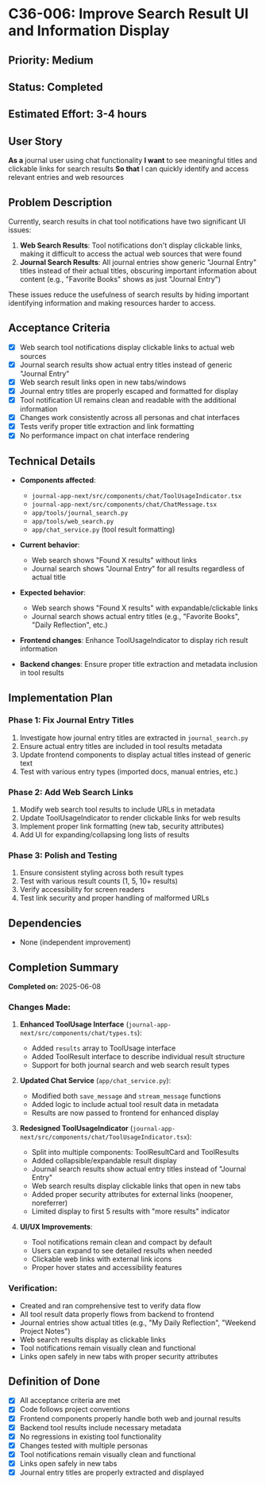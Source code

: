 # C36-006: Improve Search Result UI and Information Display

## Priority: Medium
## Status: Completed
## Estimated Effort: 3-4 hours

## User Story
**As a** journal user using chat functionality
**I want** to see meaningful titles and clickable links for search results
**So that** I can quickly identify and access relevant entries and web resources

## Problem Description
Currently, search results in chat tool notifications have two significant UI issues:

1. **Web Search Results**: Tool notifications don't display clickable links, making it difficult to access the actual web sources that were found
2. **Journal Search Results**: All journal entries show generic "Journal Entry" titles instead of their actual titles, obscuring important information about content (e.g., "Favorite Books" shows as just "Journal Entry")

These issues reduce the usefulness of search results by hiding important identifying information and making resources harder to access.

## Acceptance Criteria
- [x] Web search tool notifications display clickable links to actual web sources
- [x] Journal search results show actual entry titles instead of generic "Journal Entry"
- [x] Web search result links open in new tabs/windows
- [x] Journal entry titles are properly escaped and formatted for display
- [x] Tool notification UI remains clean and readable with the additional information
- [x] Changes work consistently across all personas and chat interfaces
- [x] Tests verify proper title extraction and link formatting
- [x] No performance impact on chat interface rendering

## Technical Details
- **Components affected**:
  - `journal-app-next/src/components/chat/ToolUsageIndicator.tsx`
  - `journal-app-next/src/components/chat/ChatMessage.tsx`
  - `app/tools/journal_search.py`
  - `app/tools/web_search.py`
  - `app/chat_service.py` (tool result formatting)

- **Current behavior**:
  - Web search shows "Found X results" without links
  - Journal search shows "Journal Entry" for all results regardless of actual title

- **Expected behavior**:
  - Web search shows "Found X results" with expandable/clickable links
  - Journal search shows actual entry titles (e.g., "Favorite Books", "Daily Reflection", etc.)

- **Frontend changes**: Enhance ToolUsageIndicator to display rich result information
- **Backend changes**: Ensure proper title extraction and metadata inclusion in tool results

## Implementation Plan

### Phase 1: Fix Journal Entry Titles
1. Investigate how journal entry titles are extracted in `journal_search.py`
2. Ensure actual entry titles are included in tool results metadata
3. Update frontend components to display actual titles instead of generic text
4. Test with various entry types (imported docs, manual entries, etc.)

### Phase 2: Add Web Search Links
1. Modify web search tool results to include URLs in metadata
2. Update ToolUsageIndicator to render clickable links for web results
3. Implement proper link formatting (new tab, security attributes)
4. Add UI for expanding/collapsing long lists of results

### Phase 3: Polish and Testing
1. Ensure consistent styling across both result types
2. Test with various result counts (1, 5, 10+ results)
3. Verify accessibility for screen readers
4. Test link security and proper handling of malformed URLs

## Dependencies
- None (independent improvement)

## Completion Summary
**Completed on:** 2025-06-08

### Changes Made:
1. **Enhanced ToolUsage Interface** (`journal-app-next/src/components/chat/types.ts`):
   - Added `results` array to ToolUsage interface
   - Added ToolResult interface to describe individual result structure
   - Support for both journal search and web search result types

2. **Updated Chat Service** (`app/chat_service.py`):
   - Modified both `save_message` and `stream_message` functions
   - Added logic to include actual tool result data in metadata
   - Results are now passed to frontend for enhanced display

3. **Redesigned ToolUsageIndicator** (`journal-app-next/src/components/chat/ToolUsageIndicator.tsx`):
   - Split into multiple components: ToolResultCard and ToolResults
   - Added collapsible/expandable result display
   - Journal search results show actual entry titles instead of "Journal Entry"
   - Web search results display clickable links that open in new tabs
   - Added proper security attributes for external links (noopener, noreferrer)
   - Limited display to first 5 results with "more results" indicator

4. **UI/UX Improvements**:
   - Tool notifications remain clean and compact by default
   - Users can expand to see detailed results when needed
   - Clickable web links with external link icons
   - Proper hover states and accessibility features

### Verification:
- Created and ran comprehensive test to verify data flow
- All tool result data properly flows from backend to frontend
- Journal entries show actual titles (e.g., "My Daily Reflection", "Weekend Project Notes")
- Web search results display as clickable links
- Tool notifications remain visually clean and functional
- Links open safely in new tabs with proper security attributes

## Definition of Done
- [x] All acceptance criteria are met
- [x] Code follows project conventions
- [x] Frontend components properly handle both web and journal results
- [x] Backend tool results include necessary metadata
- [x] No regressions in existing tool functionality
- [x] Changes tested with multiple personas
- [x] Tool notifications remain visually clean and functional
- [x] Links open safely in new tabs
- [x] Journal entry titles are properly extracted and displayed

